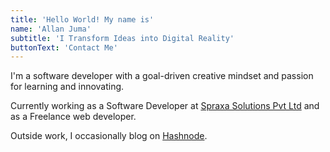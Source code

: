 ```yaml
---
title: 'Hello World! My name is'
name: 'Allan Juma'
subtitle: 'I Transform Ideas into Digital Reality'
buttonText: 'Contact Me'
---
```


I'm a software developer with a goal-driven creative mindset and passion for learning and innovating.

Currently working as a Software Developer at [Spraxa Solutions Pvt Ltd](https://www.spraxa.com/) and as a Freelance web developer.

Outside work, I occasionally blog on [Hashnode](https://allanjuma.hashnode.dev/).
